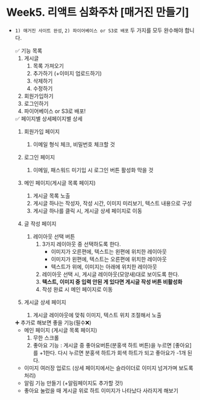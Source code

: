 # Week5. 리액트 심화주차 [매거진 만들기]
- `1) 매거진 사이트 완성`,  `2) 파이어베이스 or S3로 배포` 두 가지를 모두 완수해야 합니다.
    
    <aside>
    ✅ 기능 목록
    
    </aside>
    
    1. 게시글 
        1. 목록 가져오기
        2. 추가하기 (+이미지 업로드하기)
        3. 삭제하기 
        4. 수정하기
    2. 회원가입하기
    3. 로그인하기  
    4. 파이어베이스 or S3로 배포!
    
    <aside>
    ✅ 페이지별 상세페이지별 상세
    
    </aside>
    
    1. 회원가입 페이지
        1. 이메일 형식 체크, 비밀번호 체크할 것
    2. 로그인 페이지
        1. 이메일, 패스워드 미기입 시 로그인 버튼 활성화 막을 것
        
    3. 메인 페이지(게시글 목록 페이지)
        1. 게시글 목록 노출
        2. 게시글 하나는 작성자, 작성 시간, 이미지 미리보기, 텍스트 내용으로 구성
        3. 게시글 하나를 클릭 시, 게시글 상세 페이지로 이동
    4. 글 작성 페이지
        1. 레이아웃 선택 버튼
            1. 3가지 레이아웃 중 선택하도록 한다.
                - 이미지가 오른편에, 텍스트는 왼편에 위치한 레이아웃
                - 이미지가 왼편에, 텍스트는 오른편에 위치한 레이아웃
                - 텍스트가 위에, 이미지는 아래에 위치한 레이아웃
            2. 레이아웃 선택 시, 게시글 레이아웃(모양새)대로 보이도록 한다.
            3. **텍스트, 이미지 중 입력 안된 게 있다면 게시글 작성 버튼 비활성화**
            4. 작성 완료 시 메인 페이지로 이동
    5. 게시글 상세 페이지
        1. 게시글 레이아웃에 맞춰 이미지, 텍스트 위치 조절해서 노출
    
    <aside>
    ➕ 추가로 해보면 좋을 기능(필수❌)
    
    </aside>
    
    - 메인 페이지 (게시글 목록 페이지)
        1. 무한 스크롤
        2. 좋아요 기능 : 게시글 중 좋아요버튼(분홍색 하트 버튼)을 누르면 [좋아요]를 +1한다. 다시 누르면 분홍색 하트가 회색 하트가 되고 좋아요가 -1개 된다.
    - 이미지 여러장 업로드 (상세 페이지에서는 슬라이더로 이미지 넘겨가며 보도록 처리)
    - 알림 기능 만들기 (+알림페이지도 추가할 것!)
    - 좋아요 눌렀을 때 게시글 위로 하트 이미지가 나타났다 사라지게 해보기
